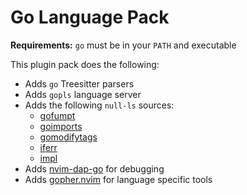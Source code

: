 # Go Language Pack

**Requirements:** `go` must be in your `PATH` and executable

This plugin pack does the following:

- Adds `go` Treesitter parsers
- Adds `gopls` language server
- Adds the following `null-ls` sources:
  - [gofumpt](https://github.com/mvdan/gofumpt)
  - [goimports](https://pkg.go.dev/golang.org/x/tools/cmd/goimports)
  - [gomodifytags](https://github.com/fatih/gomodifytags)
  - [iferr](https://github.com/koron/iferr)
  - [impl](https://github.com/josharian/impl)
- Adds [nvim-dap-go](https://github.com/leoluz/nvim-dap-go) for debugging
- Adds [gopher.nvim](https://github.com/olexsmir/gopher.nvim) for language specific tools
